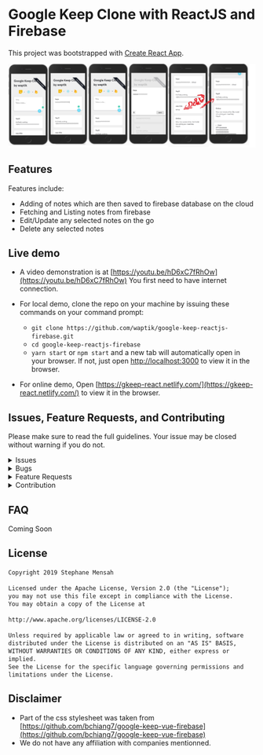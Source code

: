 # Google Keep Clone with ReactJS and Firebase

This project was bootstrapped with [Create React App](https://github.com/facebook/create-react-app).

![screenshots of web app](./.github/readme-images/mobile-screens.jpg)

## Features

Features include:
* Adding of notes which are then saved to firebase database on the cloud
* Fetching and Listing notes from firebase
* Edit/Update any selected notes on the go
* Delete any selected notes

## Live demo
* A video demonstration is at [https://youtu.be/hD6xC7fRhOw](https://youtu.be/hD6xC7fRhOw)
You first need to have internet connection.
* For local demo, clone the repo on your machine by issuing these commands on your command prompt:
    * `git clone https://github.com/waptik/google-keep-reactjs-firebase.git`
    * `cd google-keep-reactjs-firebase`
    * `yarn start` or `npm start` and a new tab will automatically open in your browser. If not, just open [http://localhost:3000](http://localhost:3000) to view it in the browser.

* For online demo, Open [https://gkeep-react.netlify.com/](https://gkeep-react.netlify.com/) to view it in the browser.

## Issues, Feature Requests, and Contributing

Please make sure to read the full guidelines. Your issue may be closed without warning if you do not.

<details><summary>Issues</summary>

1. **Before reporting a new issue, browse through the [issues](https://github.com/waptik/google-keep-reactjs-firebase/issues) to see if your similar issue hasn't been in existance.**

</details>

<details><summary>Bugs</summary>

* Kindly write an indepth description of the bug alongside a demonstration(image/video) for better understanding.

</details>

<details><summary>Feature Requests</summary>

* Write a detailed issue, explaning what it should do or how.
* Include screenshot (if needed)
</details>

<details><summary>Contribution</summary>

* Fork the repo then clone the forked version locally.
* Do your modifications in the `dev` branch (if not existant, kindly create a new one).
* Ensure that your version is totally working at your end.
* Send a PR(Pull Request)
</details>

## FAQ

Coming Soon

## License

    Copyright 2019 Stephane Mensah

    Licensed under the Apache License, Version 2.0 (the "License");
    you may not use this file except in compliance with the License.
    You may obtain a copy of the License at

    http://www.apache.org/licenses/LICENSE-2.0

    Unless required by applicable law or agreed to in writing, software
    distributed under the License is distributed on an "AS IS" BASIS,
    WITHOUT WARRANTIES OR CONDITIONS OF ANY KIND, either express or implied.
    See the License for the specific language governing permissions and
    limitations under the License.

## Disclaimer
* Part of the css stylesheet was taken from [https://github.com/bchiang7/google-keep-vue-firebase](https://github.com/bchiang7/google-keep-vue-firebase)
* We do not have any affiliation with companies mentionned.